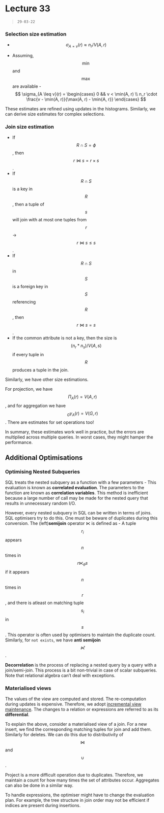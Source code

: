 # Lecture 33

> `29-03-22`

### Selection size estimation

- $$\sigma_{A = v}(r) \approx n_r/V(A, r)$$

- Assuming, $$\min$$ and $$\max$$ are available -
  $$
  \sigma_{A \leq v}(r) = \begin{cases}
  0 && v < \min(A, r) \\
  n_r \cdot \frac{v - \min(A, r)}{\max(A, r) - \min{A, r}} 
  \end{cases}
  $$

These estimates are refined using updates in the histograms. Similarly, we can derive size estimates for complex selections.

### Join size estimation

- If $$R \cap S = \phi$$, then $$r \bowtie s = r \times s$$.
- If $$R \cap S$$ is a key in $$R$$, then a tuple  of $$s$$ will join with at most one tuples from $$r$$ -> $$ r \bowtie s \leq s$$.
- If $$R \cap S$$ in $$S$$ is a foreign key in $$S$$ referencing $$R$$, then $$r \bowtie s = s$$.
- If the common attribute is not a key, then the size is $$(n_r*n_s)/V(A, s)$$ if every tuple in $$R$$ produces a tuple in the join.

Similarly, we have other size estimations.

For projection, we have $$\Pi_A(r) = V(A, r)$$, and for aggregation we have $${_G}\gamma_A(r) = V(G, r)$$. There are estimates for set operations too!

In summary, these estimates work well in practice, but the errors are multiplied across multiple queries. In worst cases, they might hamper the performance.

## Additional Optimisations

### Optimising Nested Subqueries

SQL treats the nested subquery as a function with a few parameters - This evaluation is known as **correlated evaluation**. The parameters to the function are known as **correlation variables**. This method is inefficient because a large number of call may be made for the nested query that results in unnecessary random I/O.

However, every nested subquery in SQL can be written in terms of joins. SQL optimisers try to do this. One must be beware of duplicates during this conversion. The (left)**semijoin** operator ⋉ is defined as - A tuple $$r_i$$ appears $$n$$ times in $$ r ⋉_\theta s$$ if it appears $$n$$ times in $$r$$, and there is atleast on matching tuple $$s_i$$ in $$s$$. This operator is often used by optimisers to maintain the duplicate count. Similarly, for `not exists`, we have **anti semijoin** $$\bar ⋉$$.

**Decorrelation** is the process of replacing a nested query by a query with a join/semi-join. This process is a bit non-trivial in case of scalar subqueries. Note that relational algebra can’t deal with exceptions.

### Materialised views

The values of the view are computed and stored. The re-computation during updates is expensive. Therefore, we adopt <u>incremental view maintenance</u>. The changes to a relation or expressions are referred to as its **differential**. 

To explain the above, consider a materialised view of a join. For a new insert, we find the corresponding matching tuples for join and add them. Similarly for deletes. We can do this due to distributivity of $$\bowtie$$ and $$\cup$$.

Project is a more difficult operation due to duplicates. Therefore, we maintain a count for how many times the set of attributes occur. Aggregates can also be done in a similar way.

To handle expressions, the optimiser might have to change the evaluation plan. For example, the tree structure in join order may not be efficient if indices are present during insertions.